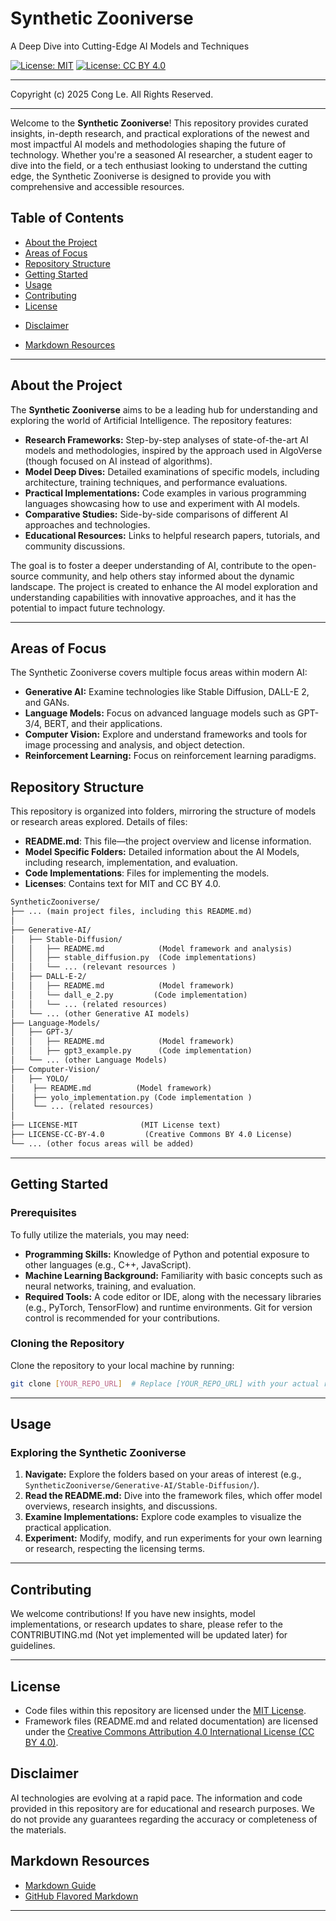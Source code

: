 
# Synthetic Zooniverse
A Deep Dive into Cutting-Edge AI Models and Techniques

[![License: MIT](https://img.shields.io/badge/License-MIT-yellow.svg)](LICENSE) [![License: CC BY 4.0](https://licensebuttons.net/l/by/4.0/88x31.png)](LICENSE-CC-BY)

---
Copyright (c) 2025 Cong Le. All Rights Reserved.

---

Welcome to the **Synthetic Zooniverse**! This repository provides curated insights, in-depth research, and practical explorations of the newest and most impactful AI models and methodologies shaping the future of technology. Whether you're a seasoned AI researcher, a student eager to dive into the field, or a tech enthusiast looking to understand the cutting edge, the Synthetic Zooniverse is designed to provide you with comprehensive and accessible resources.

## Table of Contents

- [About the Project](#about-the-project)
- [Areas of Focus](#areas-of-focus)
- [Repository Structure](#repository-structure)
- [Getting Started](#getting-started)
- [Usage](#usage)
- [Contributing](#contributing)
- [License](#license)
<!-- - [Contact](#contact) -->
<!-- - [Acknowledgments](#acknowledgments) -->
- [Disclaimer](#disclaimer)
<!-- - [Quick Links](#quick-links) -->
- [Markdown Resources](#markdown-resources)

---

## About the Project

The **Synthetic Zooniverse** aims to be a leading hub for understanding and exploring the world of Artificial Intelligence. The repository features:

-   **Research Frameworks:** Step-by-step analyses of state-of-the-art AI models and methodologies, inspired by the approach used in AlgoVerse (though focused on AI instead of algorithms).
-   **Model Deep Dives:** Detailed examinations of specific models, including architecture, training techniques, and performance evaluations.
-   **Practical Implementations:** Code examples in various programming languages showcasing how to use and experiment with AI models.
-   **Comparative Studies:** Side-by-side comparisons of different AI approaches and technologies.
-   **Educational Resources:** Links to helpful research papers, tutorials, and community discussions.

The goal is to foster a deeper understanding of AI, contribute to the open-source community, and help others stay informed about the dynamic landscape. The project is created to enhance the AI model exploration and understanding capabilities with innovative approaches, and it has the potential to impact future technology.

---

## Areas of Focus

The Synthetic Zooniverse covers multiple focus areas within modern AI:
- **Generative AI:** Examine technologies like Stable Diffusion, DALL-E 2, and GANs.
- **Language Models:** Focus on advanced language models such as GPT-3/4, BERT, and their applications.
- **Computer Vision:** Explore and understand frameworks and tools for image processing and analysis, and object detection.
- **Reinforcement Learning:** Focus on reinforcement learning paradigms.

## Repository Structure

This repository is organized into folders, mirroring the structure of models or research areas explored. Details of files:

-   **README.md**: This file—the project overview and license information.
-   **Model Specific Folders:** Detailed information about the AI Models, including research, implementation, and evaluation.
-   **Code Implementations**: Files for implementing the models.
-   **Licenses**: Contains text for MIT and CC BY 4.0.

```md
SyntheticZooniverse/
├── ... (main project files, including this README.md)
│
├── Generative-AI/
│   ├── Stable-Diffusion/
│   │   ├── README.md            (Model framework and analysis)
│   │   ├── stable_diffusion.py  (Code implementations)
│   │   └── ... (relevant resources )
│   ├── DALL-E-2/
│   │   ├── README.md            (Model framework)
│   │   └── dall_e_2.py         (Code implementation)
│   │   └── ... (related resources)
│   └── ... (other Generative AI models)
├── Language-Models/
│   ├── GPT-3/
│   │   ├── README.md            (Model framework)
│   │   ├── gpt3_example.py      (Code implementation)
│   └── ... (other Language Models)
├── Computer-Vision/
│   ├── YOLO/
│    ├── README.md          (Model framework)
│    ├── yolo_implementation.py (Code implementation )
│    └── ... (related resources)
│
├── LICENSE-MIT              (MIT License text)
├── LICENSE-CC-BY-4.0         (Creative Commons BY 4.0 License)
└── ... (other focus areas will be added)
```

---

## Getting Started

### Prerequisites

To fully utilize the materials, you may need:

-   **Programming Skills:** Knowledge of Python and potential exposure to other languages (e.g., C++, JavaScript).
-   **Machine Learning Background:** Familiarity with basic concepts such as neural networks, training, and evaluation.
-   **Required Tools:** A code editor or IDE, along with the necessary libraries (e.g., PyTorch, TensorFlow) and runtime environments. Git for version control is recommended for your contributions.

### Cloning the Repository

Clone the repository to your local machine by running:

```bash
git clone [YOUR_REPO_URL]  # Replace [YOUR_REPO_URL] with your actual repository URL

```

---

## Usage

### Exploring the Synthetic Zooniverse

1.  **Navigate:** Explore the folders based on your areas of interest (e.g., `SyntheticZooniverse/Generative-AI/Stable-Diffusion/`).
2.  **Read the README.md:** Dive into the framework files, which offer model overviews, research insights, and discussions.
3.  **Examine Implementations:** Explore code examples to visualize the practical application.
4.  **Experiment:** Modify, modify, and run experiments for your own learning or research, respecting the licensing terms.

---

## Contributing

We welcome contributions! If you have new insights, model implementations, or research updates to share, please refer to the CONTRIBUTING.md (Not yet implemented will be updated later) for guidelines.

---

## License

-   Code files within this repository are licensed under the [MIT License](LICENSE).
-   Framework files (README.md and related documentation) are licensed under the [Creative Commons Attribution 4.0 International License (CC BY 4.0)](LICENSE-CC-BY).
<!-- 
---

## Contact

[Your Email or Preferred Contact Method] -->

<!-- ---

## Acknowledgments

(To be completed later, will be updated with your input)
*   [Mention contributors, funding sources, or communities.]

--- -->

## Disclaimer

AI technologies are evolving at a rapid pace. The information and code provided in this repository are for educational and research purposes. We do not provide any guarantees regarding the accuracy or completeness of the materials.

<!-- ---

## Quick Links

-   [GitHub Repository URL](Replace with actual URL)
-   [Project Discussions/Forum (If Applicable)](Link to forum)

--- -->

## Markdown Resources

*   [Markdown Guide](https://www.markdownguide.org/)
*   [GitHub Flavored Markdown](https://github.github.com/gfm/)

----
